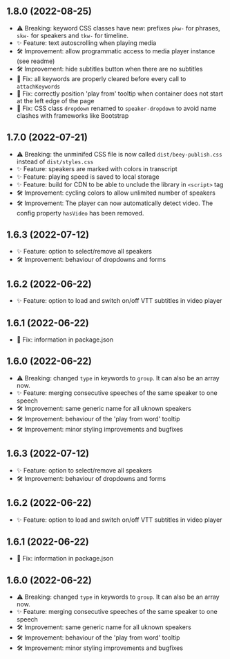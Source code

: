 ## 1.8.0 (2022-08-25)
- ⚠️ Breaking: keyword CSS classes have new: prefixes `pkw-` for phrases, `skw-` for speakers and `tkw-` for timeline.
- ✨ Feature: text autoscrolling when playing media
- 🛠 Improvement: allow programmatic access to media player instance (see readme)
- 🛠 Improvement: hide subtitles button when there are no subtitles
- 🐞 Fix: all keywords are properly cleared before every call to `attachKeywords`
- 🐞 Fix: correctly position 'play from' tooltip when container does not start at the left edge of the page
- 🐞 Fix: CSS class `dropdown` renamed to `speaker-dropdown` to avoid name clashes with frameworks like Bootstrap

## 1.7.0 (2022-07-21)
- ⚠️ Breaking: the unminifed CSS file is now called `dist/beey-publish.css` instead of `dist/styles.css`
- ✨ Feature: speakers are marked with colors in transcript
- ✨ Feature: playing speed is saved to local storage
- ✨ Feature: build for CDN to be able to unclude the library in `<script>` tag
- 🛠 Improvement: cycling colors to allow unlimited number of speakers
- 🛠 Improvement: The player can now automatically detect video. The config property `hasVideo` has been removed.

## 1.6.3 (2022-07-12)

- ✨ Feature: option to select/remove all speakers 
- 🛠 Improvement: behaviour of dropdowns and forms

## 1.6.2 (2022-06-22)

- ✨ Feature: option to load and switch on/off VTT subtitles in video player

## 1.6.1 (2022-06-22)

- 🐞 Fix: information in package.json

## 1.6.0 (2022-06-22)

- ⚠️ Breaking: changed `type` in keywords to `group`. It can also be an array now.
- ✨ Feature: merging consecutive speeches of the same speaker to one speech
- 🛠 Improvement: same generic name for all uknown speakers
- 🛠 Improvement: behaviour of the 'play from word' tooltip
- 🛠 Improvement: minor styling improvements and bugfixes

## 1.6.3 (2022-07-12)

- ✨ Feature: option to select/remove all speakers 
- 🛠 Improvement: behaviour of dropdowns and forms

## 1.6.2 (2022-06-22)

- ✨ Feature: option to load and switch on/off VTT subtitles in video player

## 1.6.1 (2022-06-22)

- 🐞 Fix: information in package.json

## 1.6.0 (2022-06-22)

- ⚠️ Breaking: changed `type` in keywords to `group`. It can also be an array now.
- ✨ Feature: merging consecutive speeches of the same speaker to one speech
- 🛠 Improvement: same generic name for all uknown speakers
- 🛠 Improvement: behaviour of the 'play from word' tooltip
- 🛠 Improvement: minor styling improvements and bugfixes
